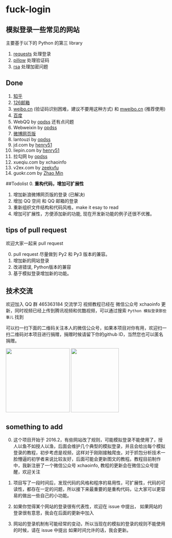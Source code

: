 # fuck-login

## 模拟登录一些常见的网站

主要基于以下的 Python 的第三 library 


1. [requests](http://www.python-requests.org) 处理登录
2. [pillow](https://github.com/python-pillow/Pillow) 处理验证码
3. [rsa](https://stuvel.eu/rsa) 处理加密问题

## Done

1. [知乎](http://zhihu.com)
2. [126邮箱](http://126.com)
3. [weibo.cn](http://weibo.cn) (验证码识别困难，建议不要用这种方式) 和 [mweibo.cn](http://m.weibo.cn) (推荐使用)
4. [百度](https://www.baidu.com)
5. WebQQ by [opdss](https://github.com//opdss) 还有点问题
6. Webweixin by [opdss](https://github.com//opdss)
7. [微博网页版](http://weibo.com)
8. lantouzi by [opdss](https://github.com//opdss)
9. jd.com by [henry51](https://github.com/[henry51])
10. liepin.com by [henry51](https://github.com/henry51)
11. 拉勾网 by [opdss](https://github.com//opdss)
12. xueqiu.com by xchaoinfo
13. v2ex.com by [zeekvfu](https://github.com/zeekvfu)
14. guokr.com by [Zhao Min](https://github.com/zhaozhemin)

##Todolist
0. **重构代码，增加可扩展性**
1. 增加新浪微博网页版的登录 (已解决)
2. 增加 QQ 空间 和 QQ 邮箱的登录
3. 重新组织文件结构和代码风格，make it esay to read
4. 增加可扩展性，方便添加新的功能, 现在开发新功能的例子还很不优雅。

## tips of pull request 

欢迎大家一起来 pull request 

0. pull request 尽量做到 Py2 和 Py3 版本的兼容。
1. 增加新的网站登录
2. 改进错误, Python版本的兼容
3. 基于模拟登录增加新的功能。

## 技术交流
欢迎加入 QQ 群 465363184 交流学习
视频教程已经在 微信公众号 xchaoinfo 更新，同时视频已经上传到腾讯视频和优酷视频，可以通过搜索 `Python 模拟登录那些事儿` 找到
<p>
可以扫一扫下面的二维码关注本人的微信公众号，如果本项目对你有用，欢迎扫一扫二维码对本项目进行捐赠，捐赠时候请留下你的github ID，当然您也可以匿名捐赠。
</p>
<img src="http://7xti71.com1.z0.glb.clouddn.com/xchaoinfo.jpg" height="200px" width="200px">
<img src="http://7xti71.com1.z0.glb.clouddn.com/wechat_pay.png" height="200px" width="150px">


## something to add

0. 这个项目开始于 2016.2，有些网站改了规则，可能模拟登录不能使用了，授人以鱼不如授人以渔，后面会维护几个典型的模拟登录，并且会给出每个模拟登录的教程，初步考虑是视频，这样对于刚刚接触爬虫，对于抓包分析技术一脸懵逼的初学者来说比较友好，后面可能会更新图文的教程。教程目前制作中，我新注册了一个微信公众号 xchaoinfo, 教程的更新会在微信公众号提醒，欢迎关注


0. 项目写了一段时间后，发现代码的风格和程序的易用性，可扩展性，代码的可读性，都存在一定的问题，所以接下来最重要的是重构代码，让大家可以更容易的做出一些自己的小功能。
1. 如果你觉得某个网站的登录很有代表性，欢迎在 issue 中提出，
如果网站的登录很有意思，我会在后面的更新中加入
2. 网站的登录机制有可能经常的变动，所以当现在的模拟的登录的规则不能使用的时候，请在 issue 中提出
如果时间允许的话，我会更新。


